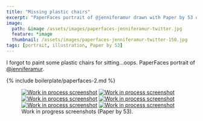 ```yaml
---
title: "Missing plastic chairs"
excerpt: "PaperFaces portrait of @jenniferamur drawn with Paper by 53 on an iPad."
image: 
  path: &image /assets/images/paperfaces-jenniferamur-twitter.jpg 
  feature: *image
  thumbnail: /assets/images/paperfaces-jenniferamur-twitter-150.jpg
tags: [portrait, illustration, Paper by 53]
---
```


I forgot to paint some plastic chairs for sitting…oops. PaperFaces portrait of [@jenniferamur](http://twitter.com/jenniferamur).

{% include boilerplate/paperfaces-2.md %}

<figure class="half">
	<a href="/assets/images/paperfaces-jenniferamur-process-1-lg.jpg"><img src="/assets/images/paperfaces-jenniferamur-process-1-600.jpg" alt="Work in process screenshot"></a>
	<a href="/assets/images/paperfaces-jenniferamur-process-2-lg.jpg"><img src="/assets/images/paperfaces-jenniferamur-process-2-600.jpg" alt="Work in process screenshot"></a>
	<a href="/assets/images/paperfaces-jenniferamur-process-3-lg.jpg"><img src="/assets/images/paperfaces-jenniferamur-process-3-600.jpg" alt="Work in process screenshot"></a>
	<a href="/assets/images/paperfaces-jenniferamur-process-4-lg.jpg"><img src="/assets/images/paperfaces-jenniferamur-process-4-600.jpg" alt="Work in process screenshot"></a>
	<a href="/assets/images/paperfaces-jenniferamur-process-5-lg.jpg"><img src="/assets/images/paperfaces-jenniferamur-process-5-600.jpg" alt="Work in process screenshot"></a>
	<a href="/assets/images/paperfaces-jenniferamur-process-6-lg.jpg"><img src="/assets/images/paperfaces-jenniferamur-process-6-600.jpg" alt="Work in process screenshot"></a>
	<figcaption>Work in progress screenshots (Paper by 53).</figcaption>
</figure>
